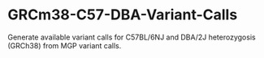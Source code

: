 # GRCm38-C57-DBA-Variant-Calls
Generate available variant calls for C57BL/6NJ and DBA/2J heterozygosis (GRCh38) from MGP variant calls.
